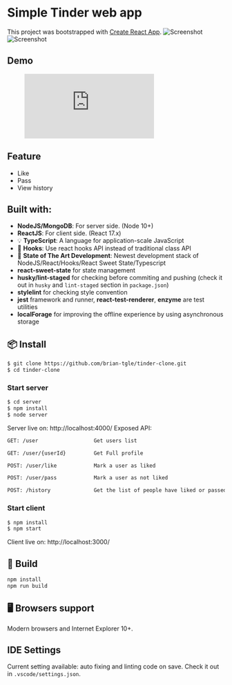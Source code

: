 # Simple Tinder web app

This project was bootstrapped with [Create React App](https://github.com/facebook/create-react-app).
![Screenshot](https://user-images.githubusercontent.com/84697800/120880548-9c027c00-c5f5-11eb-9dc7-a303579c501f.png)
![Screenshot](https://user-images.githubusercontent.com/84697800/121123239-1547dc00-c84d-11eb-84fa-0a44ad4a0fcd.png)

## Demo

<figure class="video_container">
  <iframe src="https://youtu.be/P_ljfKB3U8Q" frameborder="0" allowfullscreen="true"> </iframe>
</figure>

## Feature
- Like
- Pass
- View history

## Built with:
- **NodeJS/MongoDB**: For server side. (Node 10+)
- **ReactJS**: For client side. (React 17.x)
- 💡 **TypeScript**: A language for application-scale JavaScript
- 💎 **Hooks**: Use react hooks API instead of traditional class API
- 🚀 **State of The Art Development**: Newest development stack of NodeJS/React/Hooks/React Sweet State/Typescript
- **react-sweet-state** for state management
- **husky/lint-staged** for checking before commiting and pushing (check it out in ```husky``` and ```lint-staged``` section in ```package.json```)
- **stylelint** for checking style convention
- **jest** framework and runner, **react-test-renderer**, **enzyme** are test utilities
- **localForage** for improving the offline experience by using asynchronous storage

## 📦 Install

```bash
$ git clone https://github.com/brian-tgle/tinder-clone.git
$ cd tinder-clone
```
### Start server
```bash
$ cd server
$ npm install
$ node server
```
Server live on: http://localhost:4000/
Exposed API:
```bash
GET: /user                  Get users list
```
```bash
GET: /user/{userId}         Get Full profile
```
```bash
POST: /user/like            Mark a user as liked
```
```bash
POST: /user/pass            Mark a user as not liked
```
```bash
POST: /history              Get the list of people have liked or passed so far 
```
### Start client
```bash
$ npm install
$ npm start
```
Client live on: http://localhost:3000/

## 🔨 Build

```bash
npm install
npm run build
```

## 🖥 Browsers support

Modern browsers and Internet Explorer 10+.

## IDE Settings
Current setting available: auto fixing and linting code on save.
Check it out in ```.vscode/settings.json```.
